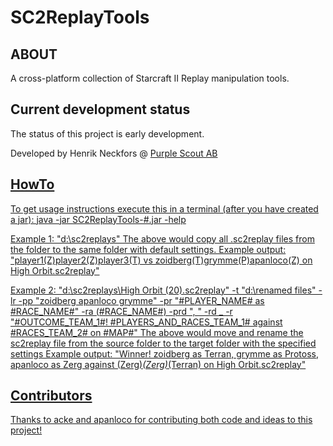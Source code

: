 SC2ReplayTools
===============

ABOUT
-----

A cross-platform collection of Starcraft II Replay manipulation tools.

Current development status
--------------------------

The status of this project is early development.

Developed by Henrik Neckfors @ <a href="http://www.purplescout.se">Purple Scout AB</link>

HowTo
-----

To get usage instructions execute this in a terminal (after you have created a jar):
java -jar SC2ReplayTools-#.jar -help

Example 1: "d:\sc2replays"
The above would copy all .sc2replay files from the folder to the same folder with default settings.
Example output: "player1(Z)player2(Z)player3(T) vs zoidberg(T)grymme(P)apanloco(Z) on High Orbit.sc2replay"

Example 2: "d:\sc2replays\High Orbit (20).sc2replay" -t "d:\renamed files" -lr -pp "zoidberg apanloco grymme" -pr "#PLAYER_NAME# as #RACE_NAME#" -ra (#RACE_NAME#) -prd ", " -rd _ -r "#OUTCOME_TEAM_1#! #PLAYERS_AND_RACES_TEAM_1# against #RACES_TEAM_2# on #MAP#"
The above would move and rename the sc2replay file from the source folder to the target folder with the specified settings
Example output: "Winner! zoidberg as Terran, grymme as Protoss, apanloco as Zerg against (Zerg)_(Zerg)_(Terran) on High Orbit.sc2replay"

Contributors
------------

Thanks to acke and apanloco for contributing both code and ideas to this project!
